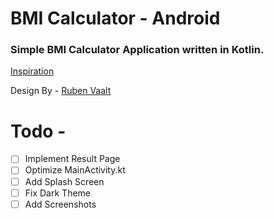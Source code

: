 # BMI Calculator - Android
### Simple BMI Calculator Application written in Kotlin.
[Inspiration](https://github.com/londonappbrewery/bmi-calculator-flutter)
<br>

Design By - [Ruben Vaalt]("https://dribbble.com/shots/4585382-Simple-BMI-Calculator")

# Todo -
- [ ] Implement Result Page
- [ ] Optimize MainActivity.kt
- [ ] Add Splash Screen
- [ ] Fix Dark Theme
- [ ] Add Screenshots